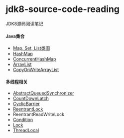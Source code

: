 # jdk8-source-code-reading
JDK8源码阅读笔记

#### Java集合
+ [Map, Set, List类图](./summary/collection-and-map/Collection-and-Map.md)
+ [HashMap](./notes/collections/HashMap.md)
+ [ConcurrentHashMap](./notes/collections/ConcurrentHashMap.md)
+ [ArrayList](./notes/collections/ArrayList.md)
+ [CopyOnWriteArrayList](./notes/collections/CopyOnWriteArrayList.md)

#### 多线程相关
+ [AbstractQueuedSynchronizer](./notes/concurrency/AbstractQueuedSynchronizer.md)
+ [CountDownLatch](./notes/concurrency/CountDownLatch.md)
+ [CyclicBarrier](./notes/concurrency/CyclicBarrier.md)
+ [ReentrantLock](./notes/concurrency/ReentrantLock.md)
+  ReentrantReadWriteLock
+ [Condition](./notes/concurrency/Condition.md)
+ [Lock](./notes/concurrency/Lock.md)
+ [ThreadLocal](./notes/concurrency/ThreadLocal.md)